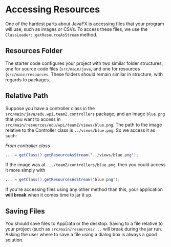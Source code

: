 # Accessing Resources

One of the hardest parts about JavaFX is accessing files that your program will use, such as images or CSVs.
To access these files, we use the `ClassLoader::getResourceAsStream` method.

## Resources Folder

The starter code configures your project with two similar folder structures, one for source code files (`src/main/java`, and one for resources (`src/main/resources`.
These folders should remain similar in structure, with regards to packages. 

## Relative Path

Suppose you have a controller class in the `src/main/java/edu.wpi.teamZ.controllers` package, and an Image `blue.png` that you want to access in `src/main/resources/edu/wpi/teamZ/views/blue.png`.
The path to the image relative to the Controller class is `../views/blue.png`. 
So we access it as such:

*From controller class*

```java
... = getClass().getResourceAsStream('../views/blue.png');
```

If the image was at `.../teamZ/controllers/blue.png`, then you could access it more simply with

```java
... = getClass().getResourcesAsStream('blue.png');
```

If you're accessing files using any other method than this, your application **will break** when it comes time to jar it up.

## Saving Files

You should save files to AppData or the desktop.
Saving to a file relative to your project (such as `src/main/resources/...` will break during the jar run.
Asking the user where to save a file using a dialog box is always a good solution.